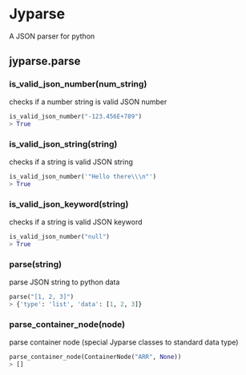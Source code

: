 # Jyparse

A JSON parser for python

## jyparse.parse

### is_valid_json_number(num_string)

checks if a number string is valid JSON number

```python
is_valid_json_number("-123.456E+789")
> True
```

### is_valid_json_string(string)

checks if a string is valid JSON string

```python
is_valid_json_number('"Hello there\\\n"')
> True
```

### is_valid_json_keyword(string)

checks if a string is valid JSON keyword

```python
is_valid_json_number("null")
> True
```

### parse(string)

parse JSON string to python data

```python
parse("[1, 2, 3]")
> {'type': 'list', 'data': [1, 2, 3]}
```

### parse_container_node(node)

parse container node (special Jyparse classes to standard data type)

```python
parse_container_node(ContainerNode("ARR", None))
> []
```
